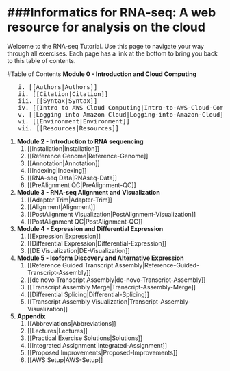 ###Informatics for RNA-seq: A web resource for analysis on the cloud  
===================

Welcome to the RNA-seq Tutorial.  Use this page to navigate your way through all exercises. Each page has a link at the bottom to bring you back to this table of contents.

#Table of Contents
**Module 0 - Introduction and Cloud Computing**
<pre>
   i. [[Authors|Authors]]
   ii. [[Citation|Citation]]
   iii. [[Syntax|Syntax]]
   iv. [[Intro to AWS Cloud Computing|Intro-to-AWS-Cloud-Computing]]
   v. [[Logging into Amazon Cloud|Logging-into-Amazon-Cloud]]
   vi. [[Environment|Environment]]
   vii. [[Resources|Resources]]
</pre>
1. **Module 2 - Introduction to RNA sequencing**
   1. [[Installation|Installation]]
   2. [[Reference Genome|Reference-Genome]]
   3. [[Annotation|Annotation]]
   4. [[Indexing|Indexing]]
   5. [[RNA-seq Data|RNAseq-Data]]
   6. [[PreAlignment QC|PreAlignment-QC]]
2. **Module 3 - RNA-seq Alignment and Visualization**
   1. [[Adapter Trim|Adapter-Trim]]
   2. [[Alignment|Alignment]]
   3. [[PostAlignment Visualization|PostAlignment-Visualization]]
   4. [[PostAlignment QC|PostAlignment-QC]]
3. **Module 4 - Expression and Differential Expression**
   1. [[Expression|Expression]]
   2. [[Differential Expression|Differential-Expression]]
   3. [[DE Visualization|DE-Visualization]]
4. **Module 5 - Isoform Discovery and Alternative Expression**
   1. [[Reference Guided Transcript Assembly|Reference-Guided-Transcript-Assembly]]
   2. [[de novo Transcript Assembly|de-novo-Transcript-Assembly]]
   3. [[Transcript Assembly Merge|Transcript-Assembly-Merge]]
   4. [[Differential Splicing|Differential-Splicing]]
   5. [[Transcript Assembly Visualization|Transcript-Assembly-Visualization]]
5. **Appendix**
   1. [[Abbreviations|Abbreviations]]
   2. [[Lectures|Lectures]]
   3. [[Practical Exercise Solutions|Solutions]]
   4. [[Integrated Assignment|Integrated-Assignment]]
   5. [[Proposed Improvements|Proposed-Improvements]]
   6. [[AWS Setup|AWS-Setup]]
